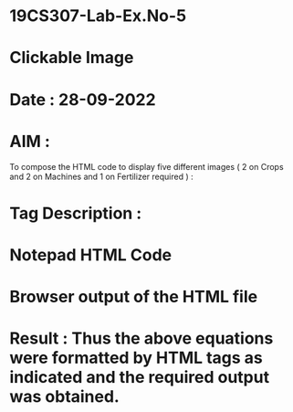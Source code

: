 # 19CS307-Lab-Ex.No-5
# Clickable Image
# Date : 28-09-2022
# AIM :
To compose the HTML code to display five different images ( 2 on Crops and 2 on Machines and 1 on Fertilizer required ) :








 # Tag Description :







# Notepad HTML Code







# Browser output of the HTML file




 # Result : Thus the above equations were formatted by HTML tags as indicated and the required output was obtained.
